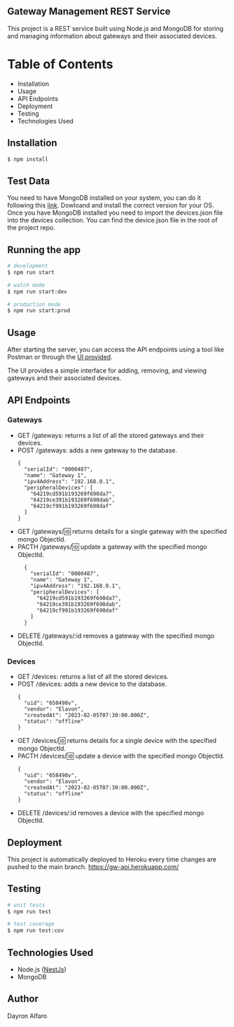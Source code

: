 <!-- ## Description

[Nest](https://github.com/nestjs/nest)

## Installation

```bash
$ npm install
```

## Running the app

```bash
# development
$ npm run start

# watch mode
$ npm run start:dev

# production mode
$ npm run start:prod
```
## Test

```bash
# unit tests
$ npm run test

# test coverage
$ npm run test:cov
``` -->

## Gateway Management REST Service
This project is a REST service built using Node.js and MongoDB for storing and managing information about gateways and their associated devices.

# Table of Contents
- Installation
- Usage
- API Endpoints
- Deployment
- Testing
- Technologies Used

## Installation

```bash
$ npm install
```
## Test Data

You need to have MongoDB installed on your system, you can do it following this [link](https://www.mongodb.com/docs/manual/tutorial/install-mongodb-on-windows/#install-mongodb-community-edition). Dowloand and install the correct version for your OS. Once you have MongoDB installed you need to import the devices.json file into the devices collection. You can find the device.json file in the root of the project repo.

## Running the app

```bash
# development
$ npm run start

# watch mode
$ npm run start:dev

# production mode
$ npm run start:prod
```

## Usage

After starting the server, you can access the API endpoints using a tool like Postman or through the [UI provided](https://jst4rk.github.io/gw-ui/).

The UI provides a simple interface for adding, removing, and viewing gateways and their associated devices.

## API Endpoints
### Gateways
- GET /gateways: returns a list of all the stored gateways and their devices.
- POST /gateways: adds a new gateway to the database.
  ```
  {
    "serialId": "0000487",
    "name": "Gateway 1",
    "ipv4Address": "192.168.0.1",
    "peripheralDevices": [
      "64219cd591b193269f690da7",
      "64219ce391b193269f690dab",
      "64219cf991b193269f690daf"
    ]
  }
  ```
- GET /gateways/:id: returns details for a single gateway with the specified mongo ObjectId.
- PACTH /gateways/:id: update a gateway with the specified mongo ObjectId.
  ```
    {
      "serialId": "0000487",
      "name": "Gateway 1",
      "ipv4Address": "192.168.0.1",
      "peripheralDevices": [
        "64219cd591b193269f690da7",
        "64219ce391b193269f690dab",
        "64219cf991b193269f690daf"
      ]
    }
  ```
- DELETE /gateways/:id removes a gateway with the specified mongo ObjectId.

### Devices
- GET /devices: returns a list of all the stored devices.
- POST /devices: adds a new device to the database.
  ```
  {
    "uid": "658498v",
    "vendor": "Elavon",
    "createdAt": "2023-02-05T07:30:00.000Z",
    "status": "offline"
  }
  ```
- GET /devices/:id: returns details for a single device with the specified mongo ObjectId.
- PACTH /devices/:id: update a device with the specified mongo ObjectId.
  ```
  {
    "uid": "658498v",
    "vendor": "Elavon",
    "createdAt": "2023-02-05T07:30:00.000Z",
    "status": "offline"
  }
  ```
- DELETE /devices/:id removes a device with the specified mongo ObjectId.

## Deployment
This project is automatically deployed to Heroku every time changes are pushed to the main branch. https://gw-api.herokuapp.com/

## Testing

```bash
# unit tests
$ npm run test

# test coverage
$ npm run test:cov
```

## Technologies Used
- Node.js ([NestJs](https://github.com/nestjs/nest))
- MongoDB


## Author
Dayron Alfaro
